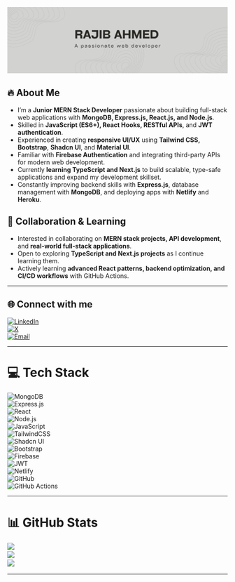 ![logo](https://github.com/Rajib-Ahmed32/Rajib-Ahmed32/blob/main/rajib-github-cover.png)

## 🔥 About Me  
- I’m a **Junior MERN Stack Developer** passionate about building full-stack web applications with **MongoDB, Express.js, React.js, and Node.js**.  
- Skilled in **JavaScript (ES6+), React Hooks, RESTful APIs**, and **JWT authentication**.  
- Experienced in creating **responsive UI/UX** using **Tailwind CSS, Bootstrap**, **Shadcn UI**, and **Material UI**.  
- Familiar with **Firebase Authentication** and integrating third-party APIs for modern web development.  
- Currently **learning TypeScript and Next.js** to build scalable, type-safe applications and expand my development skillset.  
- Constantly improving backend skills with **Express.js**, database management with **MongoDB**, and deploying apps with **Netlify** and **Heroku**.  

## 🤝 Collaboration & Learning  
- Interested in collaborating on **MERN stack projects, API development**, and **real-world full-stack applications**.  
- Open to exploring **TypeScript and Next.js projects** as I continue learning them.  
- Actively learning **advanced React patterns, backend optimization, and CI/CD workflows** with GitHub Actions.  

---

## 🌐 Connect with me  
[![LinkedIn](https://img.shields.io/badge/LinkedIn-%230077B5.svg?logo=linkedin&logoColor=white)](https://www.linkedin.com/in/rajib-ahmed-15997626a/)  
[![X](https://img.shields.io/badge/X-black.svg?logo=X&logoColor=white)](https://x.com/rajibahmed25032?t=E6aGTideV_wqSXsmap98YQ&s=09)  
[![Email](https://img.shields.io/badge/Email-D14836?logo=gmail&logoColor=white)](mailto:devrajibahmed@gmail.com)

---

# 💻 Tech Stack

![MongoDB](https://img.shields.io/badge/mongodb-%234ea94b.svg?style=for-the-badge&logo=mongodb&logoColor=white)  
![Express.js](https://img.shields.io/badge/express.js-%23404d59.svg?style=for-the-badge&logo=express&logoColor=white)  
![React](https://img.shields.io/badge/react-%2320232a.svg?style=for-the-badge&logo=react&logoColor=%2361DAFB)  
![Node.js](https://img.shields.io/badge/node.js-6DA55F.svg?style=for-the-badge&logo=node.js&logoColor=white)  
![JavaScript](https://img.shields.io/badge/javascript-%23323330.svg?style=for-the-badge&logo=javascript&logoColor=%23F7DF1E)  
![TailwindCSS](https://img.shields.io/badge/tailwindcss-%2338B2AC.svg?style=for-the-badge&logo=tailwind-css&logoColor=white)  
![Shadcn UI](https://img.shields.io/badge/shadcn_ui-%235A0EF8.svg?style=for-the-badge&logo=shadcn&logoColor=white)  
![Bootstrap](https://img.shields.io/badge/bootstrap-%238511FA.svg?style=for-the-badge&logo=bootstrap&logoColor=white)  
![Firebase](https://img.shields.io/badge/firebase-%23039BE5.svg?style=for-the-badge&logo=firebase)  
![JWT](https://img.shields.io/badge/JWT-black.svg?style=for-the-badge&logo=json-web-tokens&logoColor=white)  
![Netlify](https://img.shields.io/badge/netlify-%23000000.svg?style=for-the-badge&logo=netlify&logoColor=#00C7B7)  
![GitHub](https://img.shields.io/badge/github-%23121011.svg?style=for-the-badge&logo=github&logoColor=white)  
![GitHub Actions](https://img.shields.io/badge/github%20actions-%232671E5.svg?style=for-the-badge&logo=githubactions&logoColor=white)

---

# 📊 GitHub Stats  
![](https://github-readme-stats.vercel.app/api?username=Rajib-Ahmed32&theme=swift&hide_border=false&include_all_commits=true&count_private=false)  
![](https://nirzak-streak-stats.vercel.app/?user=Rajib-Ahmed32&theme=swift&hide_border=false)  
![](https://github-readme-stats.vercel.app/api/top-langs/?username=Rajib-Ahmed32&theme=swift&hide_border=false&include_all_commits=true&count_private=false&layout=compact)

---

<!-- Proudly created with GPRM ( https://gprm.itsvg.in ) -->
